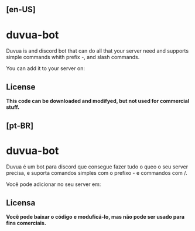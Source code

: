 <h2>[en-US]</h2>
<h1> duvua-bot </h1>
<p>Duvua is and discord bot that can do all that your server need and supports simple commands whith prefix -, and slash commands.</p>
<p>You can add it to your server on: </p>
<h2>License</h2>
<p><strong>This code can be downloaded and modifyed, but not used for commercial stuff.</strong></p>
<h2>[pt-BR]</h2>
<h1> duvua-bot </h1>
<p>Duvua é um bot para discord que consegue fazer tudo o queo o seu server precisa, e suporta comandos simples com o prefixo - e commandos com /.</p>
<p>Você pode adicionar no seu server em: </p>
<h2>Licensa</h2>
<p><strong>Você pode baixar o código e moduficá-lo, mas não pode ser usado para fins comerciais.</strong></p>
